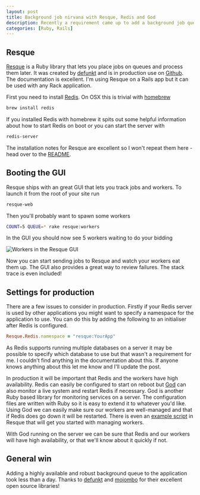 ```yaml
--- 
layout: post
title: Background job nirvana with Resque, Redis and God
description: Recently a requirement came up to add a background job queue to a Rails application. Thanks to a couple of excellent open source libraries I was up and running in no time. 
categories: [Ruby, Rails]
---
```

## Resque

[Resque][5] is a Ruby library that lets you place jobs on queues and process them later. It was created by [defunkt][4] and is in production use on [Github][10]. The documentation is excellent. I'm using Resque on a Rails app but it can be used with any Rack application. 

First you need to install [Redis][7]. On OSX this is trivial with [homebrew][6]

``` bash 
brew install redis
```

If you installed Redis with homebrew it spits out some helpful information about how to start Redis on boot or you can start the server with 

``` bash 
redis-server
```

The installation notes for Resque are excellent so I won't repeat them here - head over to the [README][8].

## Booting the GUI

Resque ships with an great GUI that lets you track jobs and workers. To launch it from the root of your site run

``` bash 
resque-web
```

Then you'll probably want to spawn some workers

``` bash 
COUNT=5 QUEUE=* rake resque:workers
```

In the GUI you should now see 5 workers waiting to do your bidding

![Workers in the Resque GUI][9]

Now you can start sending jobs to Resque and watch your workers eat them up. The GUI also provides a great way to review failures. The stack trace is even included!

## Settings for production

There are a few issues to consider in production. Firstly if your Redis server is used by other applications you might want to specify a namespace for the application to use. You can do this by adding the following to an initialiser after Redis is configured.

``` ruby 
Resque.Redis.namespace = "resque:YourApp"
```

As Redis supports running multiple databases on a server it may be possible to specify which database to use but that wasn't a requirement for me. I couldn't find anything in the documentation about this. If anyone knows anything about this let me know and I'll update the post. 

In production it will be important that Redis and the workers have high availability. Redis can easily be configured to start on reboot but [God][2] can also monitor a live system and restart Redis if necessary. God is another Ruby based library for monitoring services on a server. The configuration files are written with Ruby so it is easy to extend it to whatever you'd like. Using God we can easily make sure our workers are well-managed and that if Redis does go down it will be restarted. There is even an [example script][1] in Resque that will get you started with managing workers. 

With God running on the server we can be sure that Redis and our workers will have high availability, or that we'll know about it quickly if not. 

## General win

Adding a highly available and robust background queue to the application took less than a day. Thanks to [defunkt][4] and [mojombo][3] for their excellent open source libraries!

[1]: http://github.com/defunkt/resque/blob/master/examples/god/resque.god
[2]: http://god.rubyforge.org/
[3]: http://tom.preston-werner.com/
[4]: http://chriswanstrath.com/
[5]: http://github.com/defunkt/resque/
[6]: http://github.com/mxcl/homebrew
[7]: http://code.google.com/p/redis/
[8]: http://github.com/defunkt/resque/blob/master/README.markdown
[9]: http://shapeshed.com/images/articles/resque_workers.png
[10]: http://github.com

